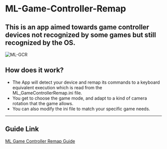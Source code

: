 # ML-Game-Controller-Remap
## This is an app aimed towards game controller devices not recognized by some games but still recognized by the OS.
![ML-GCR](https://github.com/user-attachments/assets/238a2c2e-d272-4265-84c6-132c30c16d14)
## How does it work?
- The App will detect your device and remap its commands to a keyboard equivalent execution which is read from the ML_GameControllerRemap.ini file.
- You get to choose the game mode, and adapt to a kind of camera rotation that the game allows.
- You can also modify the ini file to match your specific game needs.
------------------------------------------
## Guide Link
[ML Game Controller Remap Guide](https://mean-littles-app.gitbook.io/mean-littles-app-docs)

